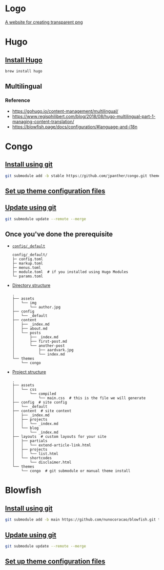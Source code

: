 # Logo

[A website for creating transparent png](https://onlinepngtools.com/create-transparent-png)

# Hugo

## [Install Hugo](https://gohugo.io/installation/macos/#homebrew)

```sh
brew install hugo
```

## Multilingual

### Reference

- https://gohugo.io/content-management/multilingual/
- https://www.regisphilibert.com/blog/2018/08/hugo-multilingual-part-1-managing-content-translation/
- https://blowfish.page/docs/configuration/#language-and-i18n

# Congo


## [Install using git](https://jpanther.github.io/congo/docs/installation/#install-using-git)

```sh
git submodule add -b stable https://github.com/jpanther/congo.git themes/congo
```

## [Set up theme configuration files](https://jpanther.github.io/congo/docs/installation/#set-up-theme-configuration-files)

## [Update using git](https://jpanther.github.io/congo/docs/installation/#update-using-git)

```sh
git submodule update --remote --merge
```

## Once you've done the prerequisite

- [`config/_default`](https://jpanther.github.io/congo/docs/installation/#set-up-theme-configuration-files)
    ```
    config/_default/
    ├─ config.toml
    ├─ markup.toml
    ├─ menus.toml
    ├─ module.toml  # if you installed using Hugo Modules
    └─ params.toml
    ```

- [Directory structure](https://jpanther.github.io/congo/docs/getting-started/#directory-structure)
    ```
    .
    ├── assets
    │   └── img
    │       └── author.jpg
    ├── config
    │   └── _default
    ├── content
    │   ├── _index.md
    │   ├── about.md
    │   └── posts
    │       ├── _index.md
    │       ├── first-post.md
    │       └── another-post
    │           ├── aardvark.jpg
    │           └── index.md
    └── themes
        └── congo
    ```
- [Project structure](https://jpanther.github.io/congo/docs/advanced-customisation/#project-structure)
    ```
    .
    ├── assets
    │   └── css
    │       └── compiled
    │           └── main.css  # this is the file we will generate
    ├── config  # site config
    │   └── _default
    ├── content  # site content
    │   ├── _index.md
    │   ├── projects
    │   │   └── _index.md
    │   └── blog
    │       └── _index.md
    ├── layouts  # custom layouts for your site
    │   ├── partials
    │   │   └── extend-article-link.html
    │   ├── projects
    │   │   └── list.html
    │   └── shortcodes
    │       └── disclaimer.html
    └── themes
        └── congo  # git submodule or manual theme install
    ```

# Blowfish

## [Install using git](https://blowfish.page/docs/installation/#install-using-git)

```sh
git submodule add -b main https://github.com/nunocoracao/blowfish.git themes/blowfish
```

## [Update using git](https://blowfish.page/docs/installation/#update-using-git)

```sh
git submodule update --remote --merge
```

## [Set up theme configuration files](https://blowfish.page/docs/installation/#set-up-theme-configuration-files)
